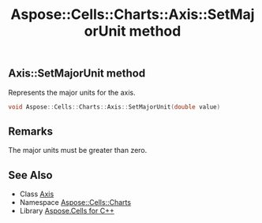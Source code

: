 ﻿---
title: Aspose::Cells::Charts::Axis::SetMajorUnit method
linktitle: SetMajorUnit
second_title: Aspose.Cells for C++ API Reference
description: 'Aspose::Cells::Charts::Axis::SetMajorUnit method. Represents the major units for the axis in C++.'
type: docs
weight: 1400
url: /cpp/aspose.cells.charts/axis/setmajorunit/
---
## Axis::SetMajorUnit method


Represents the major units for the axis.

```cpp
void Aspose::Cells::Charts::Axis::SetMajorUnit(double value)
```

## Remarks


The major units must be greater than zero.
## See Also

* Class [Axis](../)
* Namespace [Aspose::Cells::Charts](../../)
* Library [Aspose.Cells for C++](../../../)

